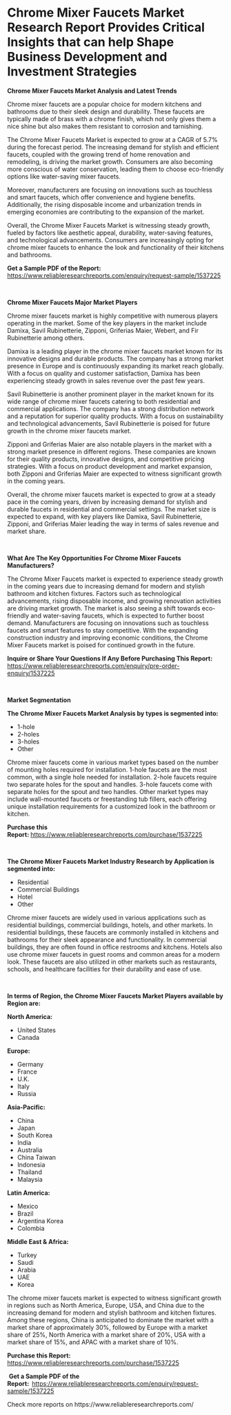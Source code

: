 <p><h1>Chrome Mixer Faucets Market Research Report Provides Critical Insights that can help Shape Business Development and Investment Strategies</h1></p><p><strong>Chrome Mixer Faucets Market Analysis and Latest Trends</strong></p>
<p><p>Chrome mixer faucets are a popular choice for modern kitchens and bathrooms due to their sleek design and durability. These faucets are typically made of brass with a chrome finish, which not only gives them a nice shine but also makes them resistant to corrosion and tarnishing.</p><p>The Chrome Mixer Faucets Market is expected to grow at a CAGR of 5.7% during the forecast period. The increasing demand for stylish and efficient faucets, coupled with the growing trend of home renovation and remodeling, is driving the market growth. Consumers are also becoming more conscious of water conservation, leading them to choose eco-friendly options like water-saving mixer faucets.</p><p>Moreover, manufacturers are focusing on innovations such as touchless and smart faucets, which offer convenience and hygiene benefits. Additionally, the rising disposable income and urbanization trends in emerging economies are contributing to the expansion of the market.</p><p>Overall, the Chrome Mixer Faucets Market is witnessing steady growth, fueled by factors like aesthetic appeal, durability, water-saving features, and technological advancements. Consumers are increasingly opting for chrome mixer faucets to enhance the look and functionality of their kitchens and bathrooms.</p></p>
<p><strong>Get a Sample PDF of the Report:&nbsp;</strong> <a href="https://www.reliableresearchreports.com/enquiry/request-sample/1537225">https://www.reliableresearchreports.com/enquiry/request-sample/1537225</a></p>
<p>&nbsp;</p>
<p><strong>Chrome Mixer Faucets Major Market Players</strong></p>
<p><p>Chrome mixer faucets market is highly competitive with numerous players operating in the market. Some of the key players in the market include Damixa, Savil Rubinetterie, Zipponi, Griferias Maier, Webert, and Fir Rubinetterie among others.</p><p>Damixa is a leading player in the chrome mixer faucets market known for its innovative designs and durable products. The company has a strong market presence in Europe and is continuously expanding its market reach globally. With a focus on quality and customer satisfaction, Damixa has been experiencing steady growth in sales revenue over the past few years.</p><p>Savil Rubinetterie is another prominent player in the market known for its wide range of chrome mixer faucets catering to both residential and commercial applications. The company has a strong distribution network and a reputation for superior quality products. With a focus on sustainability and technological advancements, Savil Rubinetterie is poised for future growth in the chrome mixer faucets market.</p><p>Zipponi and Griferias Maier are also notable players in the market with a strong market presence in different regions. These companies are known for their quality products, innovative designs, and competitive pricing strategies. With a focus on product development and market expansion, both Zipponi and Griferias Maier are expected to witness significant growth in the coming years.</p><p>Overall, the chrome mixer faucets market is expected to grow at a steady pace in the coming years, driven by increasing demand for stylish and durable faucets in residential and commercial settings. The market size is expected to expand, with key players like Damixa, Savil Rubinetterie, Zipponi, and Griferias Maier leading the way in terms of sales revenue and market share.</p></p>
<p>&nbsp;</p>
<p><strong>What Are The Key Opportunities For Chrome Mixer Faucets Manufacturers?</strong></p>
<p><p>The Chrome Mixer Faucets market is expected to experience steady growth in the coming years due to increasing demand for modern and stylish bathroom and kitchen fixtures. Factors such as technological advancements, rising disposable income, and growing renovation activities are driving market growth. The market is also seeing a shift towards eco-friendly and water-saving faucets, which is expected to further boost demand. Manufacturers are focusing on innovations such as touchless faucets and smart features to stay competitive. With the expanding construction industry and improving economic conditions, the Chrome Mixer Faucets market is poised for continued growth in the future.</p></p>
<p><strong>Inquire or Share Your Questions If Any Before Purchasing This Report:</strong> <a href="https://www.reliableresearchreports.com/enquiry/pre-order-enquiry/1537225">https://www.reliableresearchreports.com/enquiry/pre-order-enquiry/1537225</a></p>
<p>&nbsp;</p>
<p><strong>Market Segmentation</strong></p>
<p><strong>The Chrome Mixer Faucets Market Analysis by types is segmented into:</strong></p>
<p><ul><li>1-hole</li><li>2-holes</li><li>3-holes</li><li>Other</li></ul></p>
<p><p>Chrome mixer faucets come in various market types based on the number of mounting holes required for installation. 1-hole faucets are the most common, with a single hole needed for installation. 2-hole faucets require two separate holes for the spout and handles. 3-hole faucets come with separate holes for the spout and two handles. Other market types may include wall-mounted faucets or freestanding tub fillers, each offering unique installation requirements for a customized look in the bathroom or kitchen.</p></p>
<p><strong>Purchase this Report:&nbsp;</strong><a href="https://www.reliableresearchreports.com/purchase/1537225">https://www.reliableresearchreports.com/purchase/1537225</a></p>
<p>&nbsp;</p>
<p><strong>The Chrome Mixer Faucets Market Industry Research by Application is segmented into:</strong></p>
<p><ul><li>Residential</li><li>Commercial Buildings</li><li>Hotel</li><li>Other</li></ul></p>
<p><p>Chrome mixer faucets are widely used in various applications such as residential buildings, commercial buildings, hotels, and other markets. In residential buildings, these faucets are commonly installed in kitchens and bathrooms for their sleek appearance and functionality. In commercial buildings, they are often found in office restrooms and kitchens. Hotels also use chrome mixer faucets in guest rooms and common areas for a modern look. These faucets are also utilized in other markets such as restaurants, schools, and healthcare facilities for their durability and ease of use.</p></p>
<p>&nbsp;</p>
<p><strong>In terms of Region, the Chrome Mixer Faucets Market Players available by Region are:</strong></p>
<p>
    <p> <strong> North America: </strong>
        <ul>
            <li>United States</li>
            <li>Canada</li>
        </ul>
        </p> 
    <p> <strong> Europe: </strong>
        <ul>
            <li>Germany</li>
            <li>France</li>
            <li>U.K.</li>
            <li>Italy</li>
            <li>Russia</li>
        </ul>
        </p> 
    <p> <strong> Asia-Pacific: </strong>
        <ul>
            <li>China</li>
            <li>Japan</li>
            <li>South Korea</li>
            <li>India</li>
            <li>Australia</li>
            <li>China Taiwan</li>
            <li>Indonesia</li>
            <li>Thailand</li>
            <li>Malaysia</li>
        </ul>
        </p> 
    <p> <strong> Latin America: </strong>
        <ul>
            <li>Mexico</li>
            <li>Brazil</li>
            <li>Argentina Korea</li>
            <li>Colombia</li>
        </ul>
        </p> 
    <p> <strong> Middle East & Africa: </strong>
        <ul>
            <li>Turkey</li>
            <li>Saudi</li>
            <li>Arabia</li>
            <li>UAE</li>
            <li>Korea</li>
        </ul>
    </p>
    </p>
<p><p>The chrome mixer faucets market is expected to witness significant growth in regions such as North America, Europe, USA, and China due to the increasing demand for modern and stylish bathroom and kitchen fixtures. Among these regions, China is anticipated to dominate the market with a market share of approximately 30%, followed by Europe with a market share of 25%, North America with a market share of 20%, USA with a market share of 15%, and APAC with a market share of 10%.</p></p>
<p><strong>Purchase this Report: </strong><a href="https://www.reliableresearchreports.com/purchase/1537225">https://www.reliableresearchreports.com/purchase/1537225</a></p>
<p>&nbsp;<strong>Get a Sample PDF of the Report:&nbsp;&nbsp;</strong><a href="https://www.reliableresearchreports.com/enquiry/request-sample/1537225">https://www.reliableresearchreports.com/enquiry/request-sample/1537225</a></p>
<p><strong></strong></p>
<p>Check more reports on https://www.reliableresearchreports.com/</p>